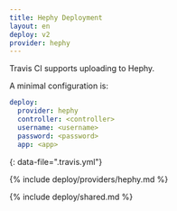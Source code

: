 ```yaml
---
title: Hephy Deployment
layout: en
deploy: v2
provider: hephy
---
```


Travis CI supports uploading to Hephy.

A minimal configuration is:

```yaml
deploy:
  provider: hephy
  controller: <controller>
  username: <username>
  password: <password>
  app: <app>
```
{: data-file=".travis.yml"}

{% include deploy/providers/hephy.md %}

{% include deploy/shared.md %}
